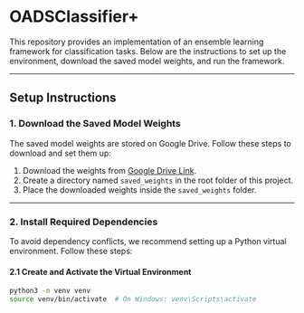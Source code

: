 # OADSClassifier+

This repository provides an implementation of an ensemble learning framework for classification tasks. Below are the instructions to set up the environment, download the saved model weights, and run the framework.

---

## **Setup Instructions**

### 1. **Download the Saved Model Weights**
The saved model weights are stored on Google Drive. Follow these steps to download and set them up:

1. Download the weights from [Google Drive Link]([(https://drive.google.com/drive/folders/1bWQhAPrGmcEZF86CcyKaHbLPBZTfikOz?usp=sharing)]).
2. Create a directory named `saved_weights` in the root folder of this project.
3. Place the downloaded weights inside the `saved_weights` folder.

---

### 2. **Install Required Dependencies**
To avoid dependency conflicts, we recommend setting up a Python virtual environment. Follow these steps:

#### 2.1 **Create and Activate the Virtual Environment**  
```bash
python3 -m venv venv
source venv/bin/activate  # On Windows: venv\Scripts\activate
